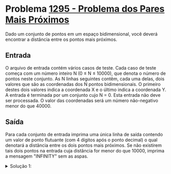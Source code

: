 # Problema [1295 - Problema dos Pares Mais Próximos]()


Dado um conjunto de pontos em um espaço bidimensional, você deverá encontrar a distância entre os pontos mais próximos.

## Entrada
O arquivo de entrada contém vários casos de teste. Cada caso de teste começa com um número inteiro N (0 ≤ N ≤ 10000), que denota o número de pontos neste conjunto. As N linhas seguintes contêm, cada uma delas, dois valores que são as coordenadas dos N pontos bidimensionais. O primeiro destes dois valores indica a coordenada X e o último indica a coordenada Y. A entrada é terminada por um conjunto cujo N = 0. Esta entrada não deve ser processada. O valor das coordenadas será um número não-negativo menor do que 40000.

## Saída
Para cada conjunto de entrada imprima uma única linha de saída contendo um valor de ponto flutuante (com 4 dígitos após o ponto decimal) o qual denotará a distância entre os dois pontos mais próximos. Se não existirem tais dois pontos na entrada cuja distância for menor do que 10000, imprima a mensagem "INFINITY" sem as aspas.


<details>
  <summary>Solução 1:</summary>

  A ideia dessa solução é colocar todos os pontos em um vetor e ordenar esse vetor por uma posição dos pontos (ou pelo X ou pelo Y) depois ir comparando o ponto que está mais acima com os abaixo dele.

  Depois que já tem todos no vetor ordenado, o objetivo é pegar o ultimo item do vetor, e comparar com os abaixo dele (ou seja, os X menores que ele pois o array está ordenado) sendo as diferenças entre X e o Y devam ser menor que o valor mínimo atual (p1.x-min < p2.x && p1.y-min < p2.y && p1.y+min > p2.y ).
  
  Depois que as condições estão cumpridas, calcular a distancia entre os pontos, e se for menor que o mínimo armazenar na variavel que contém a menor distancia ele a substitui.

  Ao final da verificação do ultimo item com os abaixo dele, ele é removido do vetor e se reinicia o loop novamente com o novo ultimo item do vetor.

  Algumas otimizações feitas no algoritmo:
  - É salvo o valor do mínimo ao quadrado para na comparação não precisar ficar fazendo a raiz quadrada.
  - Sempre que um novo valor mínimo é setado, os limitadores (p1.x-min, p1.y-min,...) são recalculados e salvos em uma varival.
  - A distancia mínima começa em 10.000 pois caso seja maior ou igual a 10.000 deve ser printado INFINITY
  - Ordenação dos pontos pelo eixo X, então eu sempre vou pegar os itens próximos entre si desse eixo, e o outro eu só verifico se está dentro do quadrado, senão dou um continue.


- [Luiz H. Lago](https://github.com/crazynds)

</details>